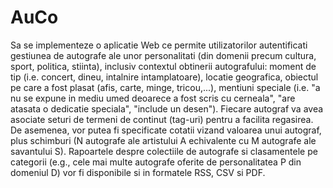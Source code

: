 # AuCo

Sa se implementeze o aplicatie Web ce permite utilizatorilor autentificati gestiunea de autografe ale unor personalitati (din domenii precum cultura, sport, politica, stiinta), inclusiv contextul obtinerii autografului: moment de tip (i.e. concert, dineu, intalnire intamplatoare), locatie geografica, obiectul pe care a fost plasat (afis, carte, minge, tricou,...), mentiuni speciale (i.e. "a nu se expune in mediu umed deoarece a fost scris cu cerneala", "are atasata o dedicatie speciala", "include un desen"). Fiecare autograf va avea asociate seturi de termeni de continut (tag-uri) pentru a facilita regasirea. De asemenea, vor putea fi specificate cotatii vizand valoarea unui autograf, plus schimburi (N autografe ale artistului A echivalente cu M autografe ale savantului S). Rapoartele despre colectiile de autografe si clasamentele pe categorii (e.g., cele mai multe autografe oferite de personalitatea P din domeniul D) vor fi disponibile si in formatele RSS, CSV si PDF.

